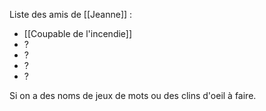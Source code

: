 Liste des amis de [[Jeanne]] : 
- [[Coupable de l'incendie]] 
- ?
- ?
- ?
- ?

Si on a des noms de jeux de mots ou des clins d'oeil à faire.